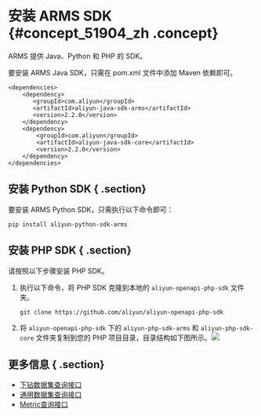 # 安装 ARMS SDK {#concept_51904_zh .concept}

ARMS 提供 Java、Python 和 PHP 的 SDK。

要安装 ARMS Java SDK，只需在 pom.xml 文件中添加 Maven 依赖即可。

```
<dependencies>
    <dependency>
       <groupId>com.aliyun</groupId>
       <artifactId>aliyun-java-sdk-arms</artifactId>
       <version>2.2.0</version>
    </dependency>
    <dependency>
        <groupId>com.aliyun</groupId>
        <artifactId>aliyun-java-sdk-core</artifactId>
        <version>2.2.0</version>
    </dependency>
</dependencies>

```

## 安装 Python SDK { .section}

要安装 ARMS Python SDK，只需执行以下命令即可：

```
pip install aliyun-python-sdk-arms

```

## 安装 PHP SDK { .section}

请按照以下步骤安装 PHP SDK。

1.  执行以下命令，将 PHP SDK 克隆到本地的 `aliyun-openapi-php-sdk` 文件夹。

    ```
    git clone https://github.com/aliyun/aliyun-openapi-php-sdk
    
    ```

2.  将 `aliyun-openapi-php-sdk` 下的 `aliyun-php-sdk-arms` 和 `aliyun-php-sdk-core` 文件夹复制到您的 PHP 项目目录，目录结构如下图所示。![](http://static-aliyun-doc.oss-cn-hangzhou.aliyuncs.com/assets/img/152342/155488982943309_zh-CN.png)

## 更多信息 { .section}

-    [下钻数据集查询接口]() 
-    [通用数据集查询接口]() 
-    [Metric查询接口]() 

